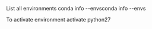 List all environments
conda info --envsconda info --envs

To activate environment
activate python27
